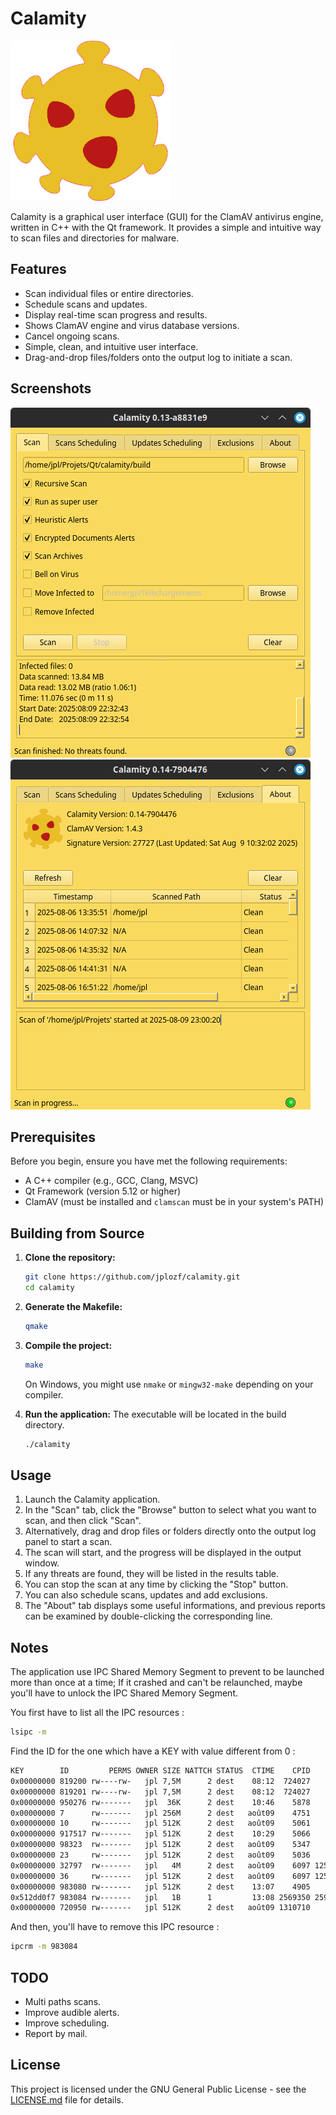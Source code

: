 # Calamity

![Calamity Icon](icons/app_icon.png)

Calamity is a graphical user interface (GUI) for the ClamAV antivirus engine, written in C++ with the Qt framework. It provides a simple and intuitive way to scan files and directories for malware.

## Features

*   Scan individual files or entire directories.
*   Schedule scans and updates.
*   Display real-time scan progress and results.
*   Shows ClamAV engine and virus database versions.
*   Cancel ongoing scans.
*   Simple, clean, and intuitive user interface.
*   Drag-and-drop files/folders onto the output log to initiate a scan.

## Screenshots

![Calamity Screenshot](icons/screenshot_01.png)
![Calamity Screenshot](icons/screenshot_02.png)

## Prerequisites

Before you begin, ensure you have met the following requirements:

*   A C++ compiler (e.g., GCC, Clang, MSVC)
*   Qt Framework (version 5.12 or higher)
*   ClamAV (must be installed and `clamscan` must be in your system's PATH)

## Building from Source

1.  **Clone the repository:**
    ```bash
    git clone https://github.com/jplozf/calamity.git
    cd calamity
    ```

2.  **Generate the Makefile:**
    ```bash
    qmake
    ```

3.  **Compile the project:**
    ```bash
    make
    ```
    On Windows, you might use `nmake` or `mingw32-make` depending on your compiler.

4.  **Run the application:**
    The executable will be located in the build directory.
    ```bash
    ./calamity
    ```

## Usage

1.  Launch the Calamity application.
2.  In the "Scan" tab, click the "Browse" button to select what you want to scan, and then click "Scan".
3.  Alternatively, drag and drop files or folders directly onto the output log panel to start a scan.
4.  The scan will start, and the progress will be displayed in the output window.
5.  If any threats are found, they will be listed in the results table.
6.  You can stop the scan at any time by clicking the "Stop" button.
7.  You can also schedule scans, updates and add exclusions.
8.  The "About" tab displays some useful informations, and previous reports can be examined by double-clicking the corresponding line.

## Notes

The application use IPC Shared Memory Segment to prevent to be launched more than once at a time;
If it crashed and can't be relaunched, maybe you'll have to unlock the IPC Shared Memory Segment.

You first have to list all the IPC resources :
```bash
lsipc -m
```
Find the ID for the one which have a KEY with value different from 0 :
```bash
KEY        ID         PERMS OWNER SIZE NATTCH STATUS  CTIME    CPID    LPID COMMAND
0x00000000 819200 rw----rw-   jpl 7,5M      2 dest    08:12  724027    2585 /opt/Tabby/tabby --type=gpu-process --no-sandbox --crash
0x00000000 819201 rw----rw-   jpl 7,5M      2 dest    08:12  724027    2585 /opt/Tabby/tabby --type=gpu-process --no-sandbox --crash
0x00000000 950276 rw-------   jpl  36K      2 dest    10:46    5878    2585 /opt/jdk-17/bin/java -server --add-exports=java.desktop/
0x00000000 7      rw-------   jpl 256M      2 dest   août09    4751    2585 /usr/bin/csd-background
0x00000000 10     rw-------   jpl 512K      2 dest   août09    5061    2585 /usr/bin/python3 -sP /usr/bin/ulauncher --hide-window --
0x00000000 917517 rw-------   jpl 512K      2 dest    10:29    5066    2585 /usr/bin/nemo-desktop
0x00000000 98323  rw-------   jpl 512K      2 dest   août09    5347    2585 /usr/libexec/xdg-desktop-portal-gtk
0x00000000 23     rw-------   jpl 512K      2 dest   août09    5036    2585 /usr/libexec/xapps/xapp-sn-watcher
0x00000000 32797  rw-------   jpl   4M      2 dest   août09    6097 1254623 nemo
0x00000000 36     rw-------   jpl 512K      2 dest   août09    6097 1254623 nemo
0x00000000 983080 rw-------   jpl 512K      2 dest    13:07    4905    2585 cinnamon --replace
0x512dd0f7 983084 rw-------   jpl   1B      1         13:08 2569350 2598695 /home/jpl/Projets/Qt/calamity/build/Desktop_Qt_5_15_2_GC
0x00000000 720950 rw-------   jpl 512K      2 dest   août09 1310710    2585 /usr/bin/galculator
```
And then, you'll have to remove this IPC resource :
```bash
ipcrm -m 983084
```

## TODO

*   Multi paths scans.
*   Improve audible alerts.
*   Improve scheduling.
*   Report by mail.

## License

This project is licensed under the GNU General Public License - see the [LICENSE.md](LICENSE.md) file for details.
